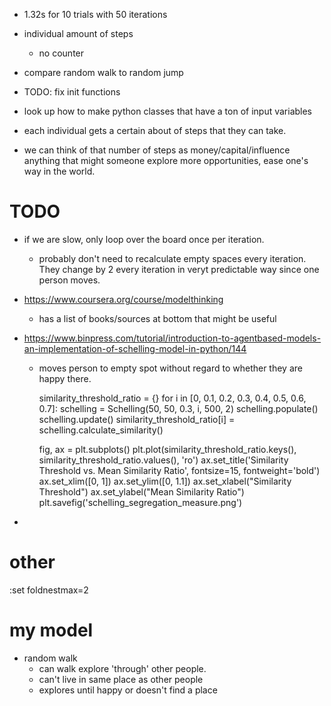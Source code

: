 - 1.32s for 10 trials with 50 iterations

- individual amount of steps
    - no counter
- compare random walk to random jump
- TODO: fix init functions
- look up how to make python classes that have a ton of input variables

- each individual gets a certain about of steps that they can take.
- we can think of that number of steps as money/capital/influence anything that might someone explore more opportunities, ease one's way in the world.

# TODO
- if we are slow, only loop over the board once per iteration.
    - probably don't need to recalculate empty spaces every iteration. They change by 2 every iteration in veryt predictable way since one person moves. 


- https://www.coursera.org/course/modelthinking
    - has a list of books/sources at bottom that might be useful
- https://www.binpress.com/tutorial/introduction-to-agentbased-models-an-implementation-of-schelling-model-in-python/144
    - moves person to empty spot without regard to whether they are happy there.


        similarity_threshold_ratio = {}
        for i in [0, 0.1, 0.2, 0.3, 0.4, 0.5, 0.6, 0.7]:
            schelling = Schelling(50, 50, 0.3, i, 500, 2)
            schelling.populate()
            schelling.update()
            similarity_threshold_ratio[i] = schelling.calculate_similarity()
        
        fig, ax = plt.subplots()
        plt.plot(similarity_threshold_ratio.keys(), similarity_threshold_ratio.values(), 'ro')
        ax.set_title('Similarity Threshold vs. Mean Similarity Ratio', fontsize=15, fontweight='bold')
        ax.set_xlim([0, 1])
        ax.set_ylim([0, 1.1])
        ax.set_xlabel("Similarity Threshold")
        ax.set_ylabel("Mean Similarity Ratio")
        plt.savefig('schelling_segregation_measure.png')

                
            

-

# other
:set foldnestmax=2


# my model
- random walk
    - can walk explore 'through' other people. 
    - can't live in same place as other people
    - explores until happy or doesn't find a place

